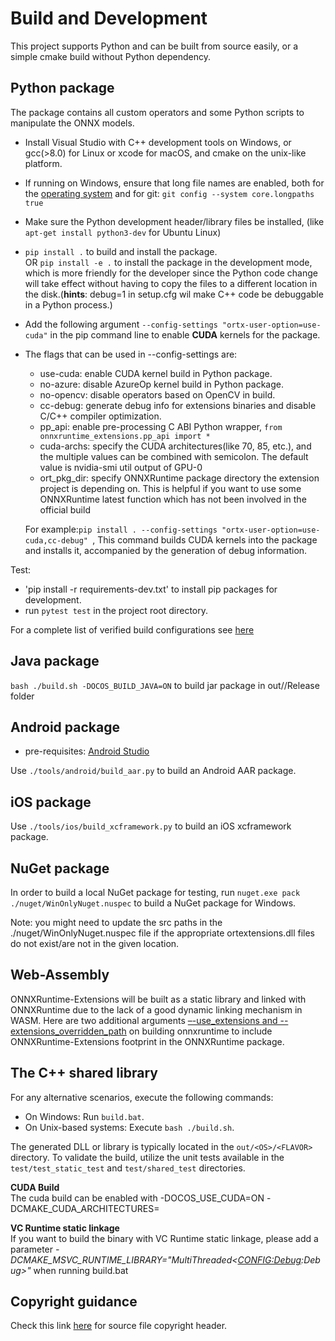 # Build and Development

This project supports Python and can be built from source easily, or a simple cmake build without Python dependency.

## Python package

The package contains all custom operators and some Python scripts to manipulate the ONNX models.

- Install Visual Studio with C++ development tools on Windows, or gcc(>8.0) for Linux or xcode for macOS, and cmake on the unix-like platform.
- If running on Windows, ensure that long file names are enabled, both for the [operating system](https://docs.microsoft.com/en-us/windows/win32/fileio/maximum-file-path-limitation?tabs=cmd) and for git: `git config --system core.longpaths true`
- Make sure the Python development header/library files be installed, (like `apt-get install python3-dev` for Ubuntu Linux)
- `pip install .` to build and install the package.<br/> OR `pip install -e .` to install the package in the development mode, which is more friendly for the developer since the Python code change will take effect without having to copy the files to a different location in the disk.(**hints**: debug=1 in setup.cfg wil make C++ code be debuggable in a Python process.)
- Add the following argument `--config-settings "ortx-user-option=use-cuda"` in the pip command line to enable **CUDA** kernels for the package.
- The flags that can be used in --config-settings are:
  - use-cuda: enable CUDA kernel build in Python package.
  - no-azure: disable AzureOp kernel build in Python package.
  - no-opencv: disable operators based on OpenCV in build.
  - cc-debug: generate debug info for extensions binaries and disable C/C++ compiler optimization.
  - pp_api: enable pre-processing C ABI Python wrapper, `from onnxruntime_extensions.pp_api import *`
  - cuda-archs: specify the CUDA architectures(like 70, 85, etc.), and the multiple values can be combined with semicolon. The default value is nvidia-smi util output of GPU-0
  - ort\_pkg\_dir: specify ONNXRuntime package directory the extension project is depending on. This is helpful if you want to use some ONNXRuntime latest function which has not been involved in the official build

  For example:`pip install . --config-settings "ortx-user-option=use-cuda,cc-debug" `, This command builds CUDA kernels into the package and installs it, accompanied by the generation of debug information.

Test:

- 'pip install -r requirements-dev.txt' to install pip packages for development.
- run `pytest test` in the project root directory.

For a complete list of verified build configurations see [here](<./ci_matrix.md>)

## Java package

`bash ./build.sh -DOCOS_BUILD_JAVA=ON` to build jar package in out/<OS>/Release folder

## Android package

- pre-requisites: [Android Studio](https://developer.android.com/studio)

Use `./tools/android/build_aar.py` to build an Android AAR package.

## iOS package

Use `./tools/ios/build_xcframework.py` to build an iOS xcframework package.

## NuGet package

In order to build a local NuGet package for testing, run `nuget.exe pack ./nuget/WinOnlyNuget.nuspec` to build a NuGet package for Windows.

Note: you might need to update the src paths in the ./nuget/WinOnlyNuget.nuspec file if the appropriate ortextensions.dll files do not exist/are not in the given location.

## Web-Assembly

ONNXRuntime-Extensions will be built as a static library and linked with ONNXRuntime due to the lack of a good dynamic linking mechanism in WASM. Here are two additional arguments [–-use_extensions and --extensions_overridden_path](https://github.com/microsoft/onnxruntime/blob/860ba8820b72d13a61f0d08b915cd433b738ffdc/tools/ci_build/build.py#L416) on building onnxruntime to include ONNXRuntime-Extensions footprint in the ONNXRuntime package.

## The C++ shared library

For any alternative scenarios, execute the following commands:

- On Windows: Run `build.bat`.
- On Unix-based systems: Execute `bash ./build.sh`.

The generated DLL or library is typically located in the `out/<OS>/<FLAVOR>` directory. To validate the build, utilize the unit tests available in the `test/test_static_test` and `test/shared_test` directories.

**CUDA Build**  
The cuda build can be enabled with -DOCOS_USE_CUDA=ON -DCMAKE_CUDA_ARCHITECTURES=<arch>

**VC Runtime static linkage**  
If you want to build the binary with VC Runtime static linkage, please add a parameter _-DCMAKE_MSVC_RUNTIME_LIBRARY="MultiThreaded$<$<CONFIG:Debug>:Debug>"_ when running build.bat

## Copyright guidance

Check this link [here](https://docs.opensource.microsoft.com/releasing/general-guidance/copyright-headers/) for source file copyright header.

